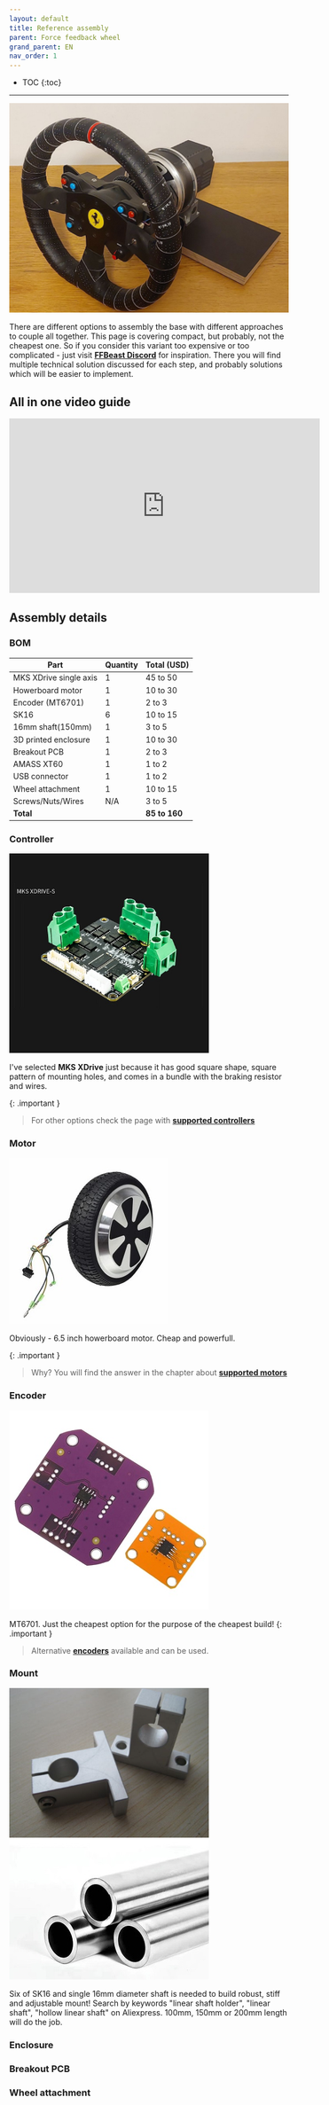 ```yaml
---
layout: default
title: Reference assembly
parent: Force feedback wheel
grand_parent: EN
nav_order: 1
---
```


- TOC
{:toc}

---
<img src="../../assets/images/my_full_scale.jpg">

There are different options to assembly the base with different approaches to couple all together. 
This page is covering compact, but probably, not the cheapest one. So if you consider this variant too expensive or too complicated - just visit 
[**FFBeast Discord**](https://discord.gg/Gt6rnvrZKu) for inspiration. 
There you will find multiple technical solution discussed for each step, and probably solutions which will be easier to implement.   

## All in one video guide

<iframe width="560" height="315" src="https://www.youtube.com/embed/h" title="YouTube video player" frameborder="0" allow="accelerometer; autoplay; clipboard-write; encrypted-media; gyroscope; picture-in-picture; web-share" allowfullscreen></iframe>

## Assembly details

### BOM

| Part                   | Quantity | Total (USD)   |
|------------------------|----------|---------------|
| MKS XDrive single axis | 1        | 45 to 50      |
| Howerboard motor       | 1        | 10 to 30      |
| Encoder (MT6701)       | 1        | 2 to 3        |
| SK16                   | 6        | 10 to 15      |
| 16mm shaft(150mm)      | 1        | 3 to 5        |
| 3D printed enclosure   | 1        | 10 to 30      |
| Breakout PCB           | 1        | 2 to 3        |
| AMASS XT60             | 1        | 1 to 2        |
| USB connector          | 1        | 1 to 2        |
| Wheel attachment       | 1        | 10 to 15      |
| Screws/Nuts/Wires      | N/A      | 3 to 5        |
| **Total**              |          | **85 to 160** |

### Controller
<img src="../../assets/images/mks_xdrive_single.jpg" width="360">

I've selected **MKS XDrive** just because it has good square shape, square pattern of mounting holes, 
and comes in a bundle with the braking resistor and wires. 

{: .important }
> For other options check the page with [**supported controllers**](common_controller.html) 

### Motor
<img src="../../assets/images/motor65.jpg">

Obviously - 6.5 inch howerboard motor. Cheap and powerfull. 

{: .important }
> Why? You will find the answer in the chapter about [**supported motors**](common_motor.html)

### Encoder
<img src="../../assets/images/mt6701.jpg">

MT6701. Just the cheapest option for the purpose of the cheapest build!
{: .important }
> Alternative [**encoders**](common_encoder.html) available and can be used.

### Mount

<img src="../../assets/images/sk16.jpg" width="360">
<img src="../../assets/images/shaft.jpg" width="360">

Six of SK16 and single 16mm diameter shaft is needed to build robust, stiff and adjustable mount!
Search by keywords "linear shaft holder", "linear shaft", "hollow linear shaft" on Aliexpress.
100mm, 150mm or 200mm length will do the job.  

### Enclosure

### Breakout PCB

### Wheel attachment